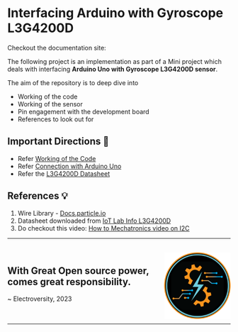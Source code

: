 # Interfacing Arduino with Gyroscope L3G4200D

Checkout the documentation site: 

The following project is an implementation as part of a Mini project which deals with interfacing **Arduino Uno with Gyroscope L3G4200D sensor**. 

The aim of the repository is to deep dive into 
- Working of the code
- Working of the sensor
- Pin engagement with the development board
- References to look out for

## Important Directions 🧭

- Refer [Working of the Code](/code_explanation.md)
- Refer [Connection with Arduino Uno](/pin_engagement.md)
- Refer the [L3G4200D Datasheet](/L3G4200D%20datasheet.pdf)

## References 💡

1. Wire Library - [Docs.particle.io](https://docs.particle.io/reference/device-os/api/wire-i2c/wire-i2c/)
2. Datasheet downloaded from [IoT Lab Info L3G4200D](https://www.iot-lab.info/assets/misc/docs/iot-lab-m3/L3G4200D.pdf)
3. Do checkout this video: [How to Mechatronics video on I2C](https://www.youtube.com/watch?v=6IAkYpmA1DQ")

---

<br>
<img width=150 align=right src="asset\logo_color.png">

<h2>With Great Open source power, comes great responsibility. </h2>
~ Electroversity, 2023


<br>
<br>
<br>

---
